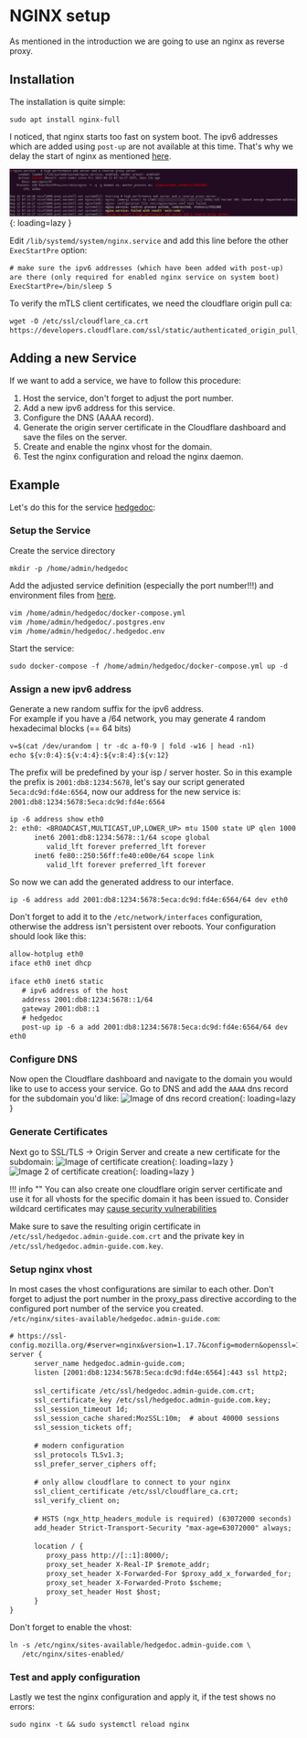 # NGINX setup

As mentioned in the introduction we are going to use an nginx as reverse proxy.

## Installation
The installation is quite simple:
```shell
sudo apt install nginx-full
```

I noticed, that nginx starts too fast on system boot. 
The ipv6 addresses which are added using `post-up` are not available at this time.
That's why we delay the start of nginx as mentioned [here](https://docs.ispsystem.com/ispmanager-business/troubleshooting-guide/if-nginx-does-not-start-after-rebooting-the-server). 

![Result of `systemctl status nginx`](img/nginx/nginx-failed-ipv6-not-assignable.png){: loading=lazy }

Edit `/lib/systemd/system/nginx.service` and add this line before the other `ExecStartPre` option:
```shell
# make sure the ipv6 addresses (which have been added with post-up) are there (only required for enabled nginx service on system boot)
ExecStartPre=/bin/sleep 5
```

To verify the mTLS client certificates, we need the cloudflare origin pull ca:
```shell
wget -O /etc/ssl/cloudflare_ca.crt https://developers.cloudflare.com/ssl/static/authenticated_origin_pull_ca.pem
```

## Adding a new Service
If we want to add a service, we have to follow this procedure:

1. Host the service, don't forget to adjust the port number.
2. Add a new ipv6 address for this service.
3. Configure the DNS (AAAA record).
4. Generate the origin server certificate in the Cloudflare dashboard and save the files on the server.
5. Create and enable the nginx vhost for the domain.
6. Test the nginx configuration and reload the nginx daemon.

## Example

Let's do this for the service [hedgedoc](services/hedgedoc.md):

### Setup the Service
Create the service directory
```shell
mkdir -p /home/admin/hedgedoc
```
Add the adjusted service definition (especially the port number!!!) and environment files from [here](services/hedgedoc.md).
```shell
vim /home/admin/hedgedoc/docker-compose.yml
vim /home/admin/hedgedoc/.postgres.env
vim /home/admin/hedgedoc/.hedgedoc.env
```
Start the service:
```shell
sudo docker-compose -f /home/admin/hedgedoc/docker-compose.yml up -d
```

### Assign a new ipv6 address
Generate a new random suffix for the ipv6 address.  
For example if you have a /64 network, you may generate 4 random hexadecimal blocks (== 64 bits)
```shell
v=$(cat /dev/urandom | tr -dc a-f0-9 | fold -w16 | head -n1)
echo ${v:0:4}:${v:4:4}:${v:8:4}:${v:12}
```
The prefix will be predefined by your isp / server hoster.
So in this example the prefix is `2001:db8:1234:5678`, let's say our script generated `5eca:dc9d:fd4e:6564`,
now our address for the new service is: `2001:db8:1234:5678:5eca:dc9d:fd4e:6564`
```shell
ip -6 address show eth0
2: eth0: <BROADCAST,MULTICAST,UP,LOWER_UP> mtu 1500 state UP qlen 1000
      inet6 2001:db8:1234:5678::1/64 scope global 
         valid_lft forever preferred_lft forever
      inet6 fe80::250:56ff:fe40:e00e/64 scope link 
         valid_lft forever preferred_lft forever
```
So now we can add the generated address to our interface. 
```
ip -6 address add 2001:db8:1234:5678:5eca:dc9d:fd4e:6564/64 dev eth0
```
Don't forget to add it to the `/etc/network/interfaces` configuration,
otherwise the address isn't persistent over reboots. Your configuration should look like this:
```shell
allow-hotplug eth0
iface eth0 inet dhcp
   
iface eth0 inet6 static
   # ipv6 address of the host
   address 2001:db8:1234:5678::1/64
   gateway 2001:db8::1
   # hedgedoc
   post-up ip -6 a add 2001:db8:1234:5678:5eca:dc9d:fd4e:6564/64 dev eth0
```

### Configure DNS
Now open the Cloudflare dashboard and navigate to the domain you would like to use to access your service.
Go to DNS and add the `AAAA` dns record for the subdomain you'd like:
![Image of dns record creation](img/nginx/create_dns_record.png){: loading=lazy }

### Generate Certificates
Next go to SSL/TLS -> Origin Server and create a new certificate for the subdomain:
![Image of certificate creation](img/nginx/create_certificate.png){: loading=lazy }
![Image 2 of certificate creation](img/nginx/create_certificate2.png){: loading=lazy }

   !!! info ""
      You can also create one cloudflare origin server certificate and use it for all vhosts for the specific domain it has been issued to.
      Consider wildcard certificates may [cause security vulnerabilities](https://www.nsa.gov/Press-Room/News-Highlights/Article/Article/2804293/avoid-dangers-of-wildcard-tls-certificates-the-alpaca-technique/)

Make sure to save the resulting origin certificate in `/etc/ssl/hedgedoc.admin-guide.com.crt` 
and the private key in `/etc/ssl/hedgedoc.admin-guide.com.key`.

### Setup nginx vhost
In most cases the vhost configurations are similar to each other. 
Don't forget to adjust the port number in the proxy_pass directive according
to the configured port number of the service you created.    
`/etc/nginx/sites-available/hedgedoc.admin-guide.com`:
```nginx
# https://ssl-config.mozilla.org/#server=nginx&version=1.17.7&config=modern&openssl=1.1.1d&guideline=5.6
server {
      server_name hedgedoc.admin-guide.com;
      listen [2001:db8:1234:5678:5eca:dc9d:fd4e:6564]:443 ssl http2;

      ssl_certificate /etc/ssl/hedgedoc.admin-guide.com.crt;
      ssl_certificate_key /etc/ssl/hedgedoc.admin-guide.com.key;
      ssl_session_timeout 1d;
      ssl_session_cache shared:MozSSL:10m;  # about 40000 sessions
      ssl_session_tickets off;

      # modern configuration
      ssl_protocols TLSv1.3;
      ssl_prefer_server_ciphers off;

      # only allow cloudflare to connect to your nginx
      ssl_client_certificate /etc/ssl/cloudflare_ca.crt;
      ssl_verify_client on;

      # HSTS (ngx_http_headers_module is required) (63072000 seconds)
      add_header Strict-Transport-Security "max-age=63072000" always;

      location / {
         proxy_pass http://[::1]:8000/;
         proxy_set_header X-Real-IP $remote_addr;
         proxy_set_header X-Forwarded-For $proxy_add_x_forwarded_for;
         proxy_set_header X-Forwarded-Proto $scheme;
         proxy_set_header Host $host;
      }
}
```
Don't forget to enable the vhost:
```shell
ln -s /etc/nginx/sites-available/hedgedoc.admin-guide.com \
   /etc/nginx/sites-enabled/
```

### Test and apply configuration
Lastly we test the nginx configuration and apply it, if the test shows no errors:
```shell
sudo nginx -t && sudo systemctl reload nginx
```
